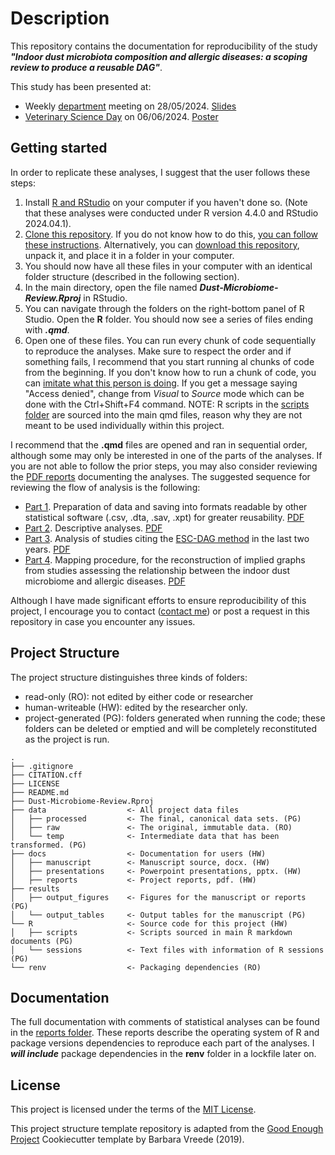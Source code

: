 
# Description

This repository contains the documentation for reproducibility of the study ***"Indoor dust microbiota composition and allergic diseases: a scoping review to produce a reusable DAG"***.  

This study has been presented at:
-   Weekly [department](https://www.uu.nl/en/organisation/faculty-of-veterinary-medicine/about-the-faculty/departments/iras) meeting on 28/05/2024. [Slides](docs/presentations/presentation-iras-28_05_2024.pdf) 
-   [Veterinary Science Day](https://veterinaryscienceday.nl/) on 06/06/2024. [Poster](docs/presentations/poster-VSD-06_06_2024.pdf)

## Getting started

In order to replicate these analyses, I suggest that the user follows these steps:
1. Install [R and RStudio](https://posit.co/download/rstudio-desktop/) on your computer if you haven't done so. (Note that these analyses were conducted under R version 4.4.0 and RStudio 2024.04.1).
2. [Clone this repository](https://docs.github.com/en/repositories/creating-and-managing-repositories/cloning-a-repository). If you do not know how to do this, [you can follow these instructions](https://docs.github.com/en/desktop/overview/getting-started-with-github-desktop). Alternatively, you can [download this repository](https://github.com/javimangal/Dust-Microbiome-Review/archive/refs/heads/main.zip), unpack it, and place it in a folder in your computer.
3. You should now have all these files in your computer with an identical folder structure (described in the following section).
4. In the main directory, open the file named ***Dust-Microbiome-Review.Rproj*** in RStudio.
5. You can navigate through the folders on the right-bottom panel of R Studio. Open the **R** folder. You should now see a series of files ending with ***.qmd***.
6. Open one of these files. You can run every chunk of code sequentially to reproduce the analyses. Make sure to respect the order and if something fails, I recommend that you start running al chunks of code from the beginning. If you don't know how to run a chunk of code, you can [imitate what this person is doing](https://youtu.be/RPF6gGyeJmg?feature=shared&t=30). If you get a message saying "Access denied", change from *Visual* to *Source* mode which can be done with the Ctrl+Shift+F4 command. NOTE: R scripts in the [scripts folder](R/scripts) are sourced into the main qmd files, reason why they are not meant to be used individually within this project. 

I recommend that the **.qmd** files are opened and ran in sequential order, although some may only be interested in one of the parts of the analyses. If you are not able to follow the prior steps, you may also consider reviewing the [PDF reports](docs/reports) documenting the analyses. The suggested sequence for reviewing the flow of analysis is the following:

-   [Part 1](R/Data_preparation.qmd). Preparation of data and saving into formats readable by other statistical software (.csv, .dta, .sav, .xpt) for greater reusability. [PDF](docs/reports/Data_preparation.pdf)
-   [Part 2](R/Descriptive_analysis.qmd). Descriptive analyses. [PDF](docs/reports/Descriptive_analysis.pdf)
-   [Part 3](R/ESC-DAG_cited_by.qmd). Analysis of studies citing the [ESC-DAG method](https://pubmed.ncbi.nlm.nih.gov/31325312/) in the last two years. [PDF](docs/reports/ESC-DAG_cited_by.pdf)
-   [Part 4](R/Implied_graphs.qmd). Mapping procedure, for the reconstruction of implied graphs from studies assessing the relationship between the indoor dust microbiome and allergic diseases. [PDF](docs/reports/Implied_graphs.pdf)

Although I have made significant efforts to ensure reproducibility of this project, I encourage you to contact ([contact me](mailto:j.mancillagalindo@uu.nl)) or post a request in this repository in case you encounter any issues.   

## Project Structure

The project structure distinguishes three kinds of folders:
- read-only (RO): not edited by either code or researcher
- human-writeable (HW): edited by the researcher only.
- project-generated (PG): folders generated when running the code; these folders can be deleted or emptied and will be completely reconstituted as the project is run.

```         
.
├── .gitignore
├── CITATION.cff
├── LICENSE
├── README.md
├── Dust-Microbiome-Review.Rproj
├── data                  <- All project data files
│   ├── processed         <- The final, canonical data sets. (PG)
│   ├── raw               <- The original, immutable data. (RO)
│   └── temp              <- Intermediate data that has been transformed. (PG)
├── docs                  <- Documentation for users (HW)
│   ├── manuscript        <- Manuscript source, docx. (HW)
│   ├── presentations     <- Powerpoint presentations, pptx. (HW)
│   ├── reports           <- Project reports, pdf. (HW)
├── results
│   ├── output_figures    <- Figures for the manuscript or reports (PG)
│   └── output_tables     <- Output tables for the manuscript (PG)
└── R                     <- Source code for this project (HW)
│   ├── scripts           <- Scripts sourced in main R markdown documents (PG)
│   └── sessions          <- Text files with information of R sessions (PG)
└── renv                  <- Packaging dependencies (RO)
```

## Documentation

The full documentation with comments of statistical analyses can be found in the [reports folder](docs/reports). These reports describe the operating system of R and package versions dependencies to reproduce each part of the analyses. I ***will include*** package dependencies in the **renv** folder in a lockfile later on. 

## License

This project is licensed under the terms of the [MIT License](/LICENSE).

This project structure template repository is adapted from the [Good Enough Project](https://github.com/bvreede/good-enough-project) Cookiecutter template by Barbara Vreede (2019).


